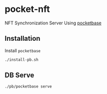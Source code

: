 # pocket-nft

NFT Synchronization Server Using [pocketbase](https://pocketbase.io)

## Installation

Install `pocketbase`

```bash
./install-pb.sh
```

## DB Serve

```bash
./pb/pocketbase serve
```
